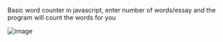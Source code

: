 Basic word counter in javascript, enter number of words/essay and the program will count the words for you

![image](https://github.com/TechSon1c/Words-counter/assets/109432830/3353a7cc-b4ca-48cd-9d8d-802ecab663fb)
